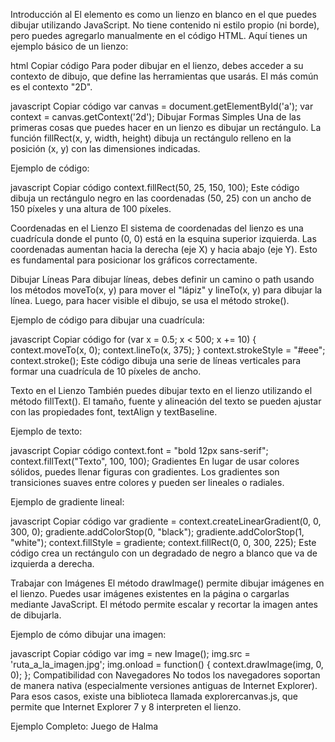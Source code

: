 Introducción al <canvas>
El elemento <canvas> es como un lienzo en blanco en el que puedes dibujar utilizando JavaScript. No tiene contenido ni estilo propio (ni borde), pero puedes agregarlo manualmente en el código HTML. Aquí tienes un ejemplo básico de un lienzo:

html
Copiar código
<canvas width="300" height="225"></canvas>
Para poder dibujar en el lienzo, debes acceder a su contexto de dibujo, que define las herramientas que usarás. El más común es el contexto "2D".

javascript
Copiar código
var canvas = document.getElementById('a');
var context = canvas.getContext('2d');
Dibujar Formas Simples
Una de las primeras cosas que puedes hacer en un lienzo es dibujar un rectángulo. La función fillRect(x, y, width, height) dibuja un rectángulo relleno en la posición (x, y) con las dimensiones indicadas.

Ejemplo de código:

javascript
Copiar código
context.fillRect(50, 25, 150, 100);
Este código dibuja un rectángulo negro en las coordenadas (50, 25) con un ancho de 150 píxeles y una altura de 100 píxeles.

Coordenadas en el Lienzo
El sistema de coordenadas del lienzo es una cuadrícula donde el punto (0, 0) está en la esquina superior izquierda. Las coordenadas aumentan hacia la derecha (eje X) y hacia abajo (eje Y). Esto es fundamental para posicionar los gráficos correctamente.

Dibujar Líneas
Para dibujar líneas, debes definir un camino o path usando los métodos moveTo(x, y) para mover el "lápiz" y lineTo(x, y) para dibujar la línea. Luego, para hacer visible el dibujo, se usa el método stroke().

Ejemplo de código para dibujar una cuadrícula:

javascript
Copiar código
for (var x = 0.5; x < 500; x += 10) {
  context.moveTo(x, 0);
  context.lineTo(x, 375);
}
context.strokeStyle = "#eee";
context.stroke();
Este código dibuja una serie de líneas verticales para formar una cuadrícula de 10 píxeles de ancho.

Texto en el Lienzo
También puedes dibujar texto en el lienzo utilizando el método fillText(). El tamaño, fuente y alineación del texto se pueden ajustar con las propiedades font, textAlign y textBaseline.

Ejemplo de texto:

javascript
Copiar código
context.font = "bold 12px sans-serif";
context.fillText("Texto", 100, 100);
Gradientes
En lugar de usar colores sólidos, puedes llenar figuras con gradientes. Los gradientes son transiciones suaves entre colores y pueden ser lineales o radiales.

Ejemplo de gradiente lineal:

javascript
Copiar código
var gradiente = context.createLinearGradient(0, 0, 300, 0);
gradiente.addColorStop(0, "black");
gradiente.addColorStop(1, "white");
context.fillStyle = gradiente;
context.fillRect(0, 0, 300, 225);
Este código crea un rectángulo con un degradado de negro a blanco que va de izquierda a derecha.

Trabajar con Imágenes
El método drawImage() permite dibujar imágenes en el lienzo. Puedes usar imágenes existentes en la página o cargarlas mediante JavaScript. El método permite escalar y recortar la imagen antes de dibujarla.

Ejemplo de cómo dibujar una imagen:

javascript
Copiar código
var img = new Image();
img.src = 'ruta_a_la_imagen.jpg';
img.onload = function() {
  context.drawImage(img, 0, 0);
};
Compatibilidad con Navegadores
No todos los navegadores soportan <canvas> de manera nativa (especialmente versiones antiguas de Internet Explorer). Para esos casos, existe una biblioteca llamada explorercanvas.js, que permite que Internet Explorer 7 y 8 interpreten el lienzo.

Ejemplo Completo: Juego de Halma
